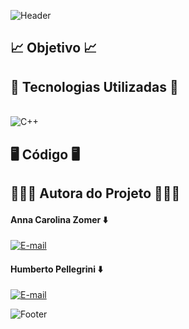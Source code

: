 ![Header](https://capsule-render.vercel.app/api?type=waving&height=121&color=A9A9A9&text=🚑%20Gerenciador%20de%20atendimento%20médico%20🚑&fontSize=35&fontColor=D3D3D3&section=header&fontAlignY=65)

## 📈 Objetivo 📈

## 👾 Tecnologias Utilizadas 👾
<div style="display: inline_block"><br>
  <img align="center" alt="C++" src="https://img.shields.io/badge/C-A8B9CC.svg?style=for-the-badge&logo=C&logoColor=black">  
</div>

## 🖥️ Código 🖥️

## 🧑🏻‍💻 Autora do Projeto 🧑🏻‍💻

#### Anna Carolina Zomer ⬇️
[![E-mail](https://img.shields.io/badge/GitHub-181717.svg?style=for-the-badge&logo=GitHub&logoColor=white)](https://github.com/z0mer)

#### Humberto Pellegrini ⬇️
[![E-mail](https://img.shields.io/badge/GitHub-181717.svg?style=for-the-badge&logo=GitHub&logoColor=white)](https://github.com/Humbertin07)

![Footer](https://capsule-render.vercel.app/api?type=waving&height=121&color=A9A9A9&text=👋🏻%20Até%20a%20próxima!!%20👋🏻&fontSize=35&fontColor=D3D3D3&section=footer&fontAlignY=45)
